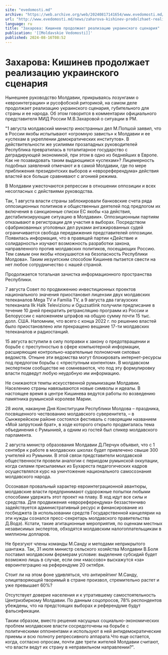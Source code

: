 ```yaml
---
site: "evedomosti.md"
archive: "https://web.archive.org/web/20240817141654/www.evedomosti.md/news/zaharova-kishinev-prodolzhaet-realizaciyu-ukrainskogo-scenar"
url: "http://www.evedomosti.md/news/zaharova-kishinev-prodolzhaet-realizaciyu-ukrainskogo-scenar"
language: ru
title: "Захарова: Кишинев продолжает реализацию украинского сценария"
publication: '[[Moldavskie Vedomosti]]'
published: 2024-08-16T08:52
---
```


# Захарова: Кишинев продолжает реализацию украинского сценария

Нынешнее руководство Молдавии, прикрываясь лозунгами о «евроинтеграции» и русофобской риторикой, на самом деле продолжает реализацию украинского сценария, губительного для страны и ее народа. Об этом говорится в комментарии официального представителя МИД России М.В.Захаровой о ситуации в РМ.

"1 августа молдавский министр иностранных дел М.Попшой заявил, что в России якобы испытывают «огромную зависть» к Молдавии и ее «успехам в укреплении демократических институтов». В действительности же усилиями прозападных руководителей Республика превратилась в тоталитарное государство с деградирующей экономикой, при этом в одно из беднейших в Европе. Как не позавидовать таким выдающимся «успехам»? Лицемерность подобных заявлений отмечают и в самой Молдавии, где по мере приближения президентских выборов и «еврореферендума» действия властей все больше сравнивают с агонией режима.

В Молдавии ужесточаются репрессии в отношении оппозиции и всех несогласных с действиями руководства.

Так, 1 августа власти страны заблокировали банковские счета ряда оппозиционных политиков и общественных деятелей под предлогом их включения в санкционные списки ЕС якобы «за действия, дестабилизирующие ситуацию в Молдавии». Оппозиционным партиям отказывают в регистрации для участия в выборах. Посредством сфабрикованных уголовных дел руками ангажированных судей ограничивается свобода передвижения представителей оппозиции. Появилась информация, что в правящей партии «Действие и солидарность» изучают возможность разработки закона, направленного против молдавских политиков, посещающих Россию. Тем самым они якобы «покушаются на безопасность Республики Молдова». Таким иезуитским способом Кишинев пытается свести на нет любое сотрудничество с нашей страной.

Продолжается тотальная зачистка информационного пространства Республики.

7 августа Совет по продвижению инвестиционных проектов национального значения приостановил лицензии двух молдавских телеканалов Mega TV и Familia TV, а 9 августа два гагаузских телеканала Ilk Halk Televizionu и Oguzsatlink получили предписание в течение 10 дней прекратить ретрансляцию программ из России и Белоруссии с наложением штрафов на общую сумму почти 15 тыс. долл. США. Напомним, что всего с конца 2022 г. по решению властей было приостановлено или прекращено вещание 17-ти молдавских телеканалов и радиостанций.

15 августа вступили в силу поправки к закону о предотвращении и борьбе с преступностью в сфере компьютерной информации, расширяющие контрольно-карательные полномочия силовых ведомств. Отныне эти ведомства могут блокировать интернет-ресурсы под предлогом борьбы с «преступным контентом». В молдавском экспертном сообществе не сомневаются, что под эту формулировку власти подведут любую неудобную им информацию.

Не снижаются темпы искусственной румынизации Молдавии. Населению страны навязываются новые символы и идеалы. В настоящее время в центре Кишинева ведутся работы по возведению памятника румынской королеве Марии.

28 июля, накануне Дня Конституции Республики Молдова – праздника, посвященного чествованию молдавского суверенитета, – в Сынжерейском районе состоялся фестиваль с говорящим названием «Мой запрутский брат», в ходе которого открыто продвигалась тема объединения с Румынией, а одним из гостей был спикер молдавского парламента.

2 августа министр образования Молдавии Д.Перчун объявил, что с 1 сентября к работе в молдавских школах будет привлечено свыше 300 учителей из Румынии. В этой связи представители молдавской общественности провели аналогии с периодом румынской оккупации, когда силами присылаемых из Бухареста педагогических кадров осуществлялся курс на уничтожение национального самосознания молдавского народа.

Осознавая провальный характер евроинтеграционной авантюры, молдавские власти предпринимают судорожные попытки любыми способами удержать этот проект на плаву. В ход идут все силы и средства. Для продвижения «еврореферендума» беззастенчиво задействуется административный ресурс и финансирование из госбюджета (в использовании средств Государственной канцелярии на эти нужды сознался пресс-секретарь молдавского правительства Д.Водэ). Кстати, такие агитационные мероприятия, по оценкам местных независимых экспертов, обходятся молдавским налогоплательщикам в миллионы долларов.

Не брезгуют члены команды М.Санду и методами неприкрытого шантажа. Так, 31 июля министр сельского хозяйства Молдавии В.Боля поставил молдавским фермерам условие: выделение субсидий будет возможно лишь в случае, если они «массово» выскажутся «за» евроинтеграцию на референдуме 20 октября.

Стоит ли на этом фоне удивляться, что антирейтинг М.Санду, олицетворяющей творимый в стране произвол, стремительно растет и уже превышает 60%?

Отсутствует доверие населения и к утратившему самостоятельность Центризбиркому Молдавии. По данным соцопросов, 78% респондентов убеждены, что на предстоящих выборах и референдуме будут фальсификации.

Таким образом, вместо решения насущных социально-экономических проблем молдавские власти сосредоточены на борьбе с политическими оппонентами и используют в ней антидемократические приемы и всю полноту репрессивного аппарата.Что еще остается, когда, согласно опросам, почти две трети жителей Молдавии считают, что власти ведут их страну в неправильном направлении?".